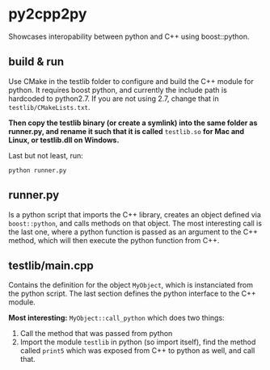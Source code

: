 py2cpp2py
=========
Showcases interopability between python and C++ using boost::python.

build & run
---------------
Use CMake in the testlib folder to configure and build the C++ module for python. It requires boost python, and currently the include path is hardcoded to python2.7. If you are not using 2.7, change that in `testlib/CMakeLists.txt`.

**Then copy the testlib binary (or create a symlink) into the same folder as runner.py, and rename it such that it is called** `testlib.so` **for Mac and Linux, or testlib.dll on Windows.**

Last but not least, run:
```
python runner.py
```

runner.py
---------------
Is a python script that imports the C++ library, creates an object defined via `boost::python`, and calls methods on that object. The most interesting call is the last one, where a python function is passed as an argument to the C++ method, which will then execute the python function from C++.

testlib/main.cpp
---------------
Contains the definition for the object `MyObject`, which is instanciated from the python script.
The last section defines the python interface to the C++ module. 

**Most interesting:** `MyObject::call_python` which does two things:

 1. Call the method that was passed from python
 2. Import the module `testlib` in python (so import itself), find the method called `print5` which was exposed from C++ to python as well, and call that.

